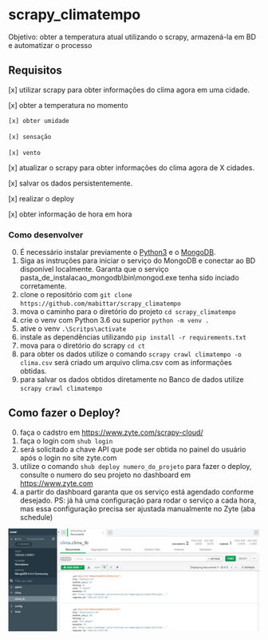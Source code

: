 # scrapy_climatempo

Objetivo: obter a temperatura atual utilizando o scrapy, armazená-la em BD e automatizar o processo

## Requisitos

 [x] utilizar scrapy para obter informações do clima agora em uma cidade.

 [x] obter a temperatura no momento

    [x] obter umidade

    [x] sensação 

    [x] vento

 [x] atualizar o scrapy para obter informações do clima agora de X cidades.

 [x] salvar os dados persistentemente.

 [x] realizar o deploy

 [x] obter informação de hora em hora

 ### Como desenvolver

  0. É necessário instalar previamente o [Python3](https://www.python.org/) e o [MongoDB](https://docs.mongodb.com/manual/tutorial/install-mongodb-on-windows/). 
  1. Siga as instruções para iniciar o serviço do MongoDB e conectar ao BD disponível localmente. Garanta que o serviço pasta_de_instalacao_mongodb\bin\mongod.exe tenha sido inciado corretamente.
  1. clone o repositório com `git clone https://github.com/mabittar/scrapy_climatempo`
  2. mova o caminho para o diretório do projeto `cd scrapy_climatempo`
  3. crie o venv com Python 3.6 ou superior `python -m venv .`
  4. ative o venv `.\Scritps\activate`
  5. instale as dependências utilizando `pip install -r requirements.txt`
  6. mova para o diretório do scrapy `cd ct`
  7. para obter os dados utilize o comando `scrapy crawl climatempo -o clima.csv` será criado um arquivo clima.csv com as informações obtidas.
  8. para salvar os dados obtidos diretamente no Banco de dados utilize `scrapy crawl climatempo`

  ## Como fazer o Deploy? 

  0. faça o cadstro em https://www.zyte.com/scrapy-cloud/
  1. faça o login com `shub login`
  2. será solicitado a chave API que pode ser obtida no painel do usuário após o login no site zyte.com
  3. utilize o comando `shub deploy numero_do_projeto` para fazer o deploy, consulte o numero do seu projeto no dashboard em https://www.zyte.com
  4. a partir do dashboard garanta que os serviço está agendado conforme desejado. PS: já há uma configuração para rodar o serviço a cada hora, mas essa configuração precisa ser ajustada manualmente no Zyte (aba schedule)

![](./screen_shot_DB.JPG)
